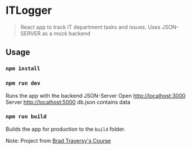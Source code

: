 # ITLogger

> React app to track IT department tasks and issues. Uses JSON-SERVER as a mock backend

## Usage

### `npm install`

### `npm run dev`

Runs the app with the backend JSON-Server
Open [http://localhost:3000](http://localhost:3000)
Server [http://localhost:5000](http://localhost:5000)
db.json contains data

### `npm run build`

Builds the app for production to the `build` folder.

Note: Project from [Brad Traversy's Course](https://www.udemy.com/course/modern-react-front-to-back/)
